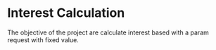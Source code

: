 # Interest Calculation
The objective of the project are calculate interest based with a param request with fixed value.
